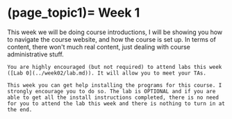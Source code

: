(page_topic1)=
Week 1
=======================

This week we will be doing course introductions, I will be showing you how to navigate the course website, and how the course is set up. 
In terms of content, there won't much real content, just dealing with course administrative stuff.

```{tip}
You are highly encouraged (but not required) to attend labs this week ([Lab 0](../week02/lab.md)). It will allow you to meet your TAs.

This week you can get help installing the programs for this course. I strongly encourage you to do so. The lab is OPTIONAL and if you are able to get all the install instructions completed, there is no need for you to attend the lab this week and there is nothing to turn in at the end.


```


